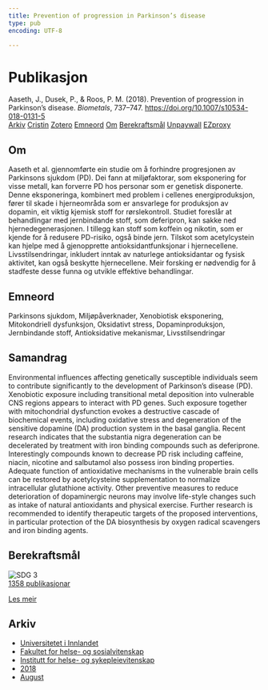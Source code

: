 ```yaml
---
title: Prevention of progression in Parkinson’s disease
type: pub
encoding: UTF-8

---
```

<h1>Publikasjon</h1>
<article id="csl-bib-container-CPMPZVSL" class="csl-bib-container">
  <div class="csl-bib-body"> <div class="csl-entry">Aaseth, J., Dusek, P., &#38; Roos, P. M. (2018). Prevention of progression in Parkinson’s disease. <i>Biometals</i>, 737–747. <a href="https://doi.org/10.1007/s10534-018-0131-5">https://doi.org/10.1007/s10534-018-0131-5</a></div> </div>
  <div class="csl-bib-buttons">
    <a href="#taxonomy-article-CPMPZVSL" alt="archive" class="csl-bib-button">Arkiv</a>
    <a href="https://app.cristin.no/results/show.jsf?id=1604584" alt="Cristin" class="csl-bib-button">Cristin</a>
    <a href="http://zotero.org/groups/5881554/items/CPMPZVSL" alt="Zotero" class="csl-bib-button">Zotero</a>
    <a href="#keywords-article-CPMPZVSL" alt="keywords" class="csl-bib-button">Emneord</a>
    <a href="#about-article-CPMPZVSL" alt="about_pub" class="csl-bib-button">Om</a>
    <a href="#sdg-article-CPMPZVSL" alt="sdg" class="csl-bib-button">Berekraftsmål</a>
    <a href="https://link.springer.com/content/pdf/10.1007%2Fs10534-018-0131-5.pdf" alt="Unpaywall" class="csl-bib-button">Unpaywall</a>
    <a href="https://link.springer.com/content/pdf/10.1007%2Fs10534-018-0131-5.pdf" alt="EZproxy" class="csl-bib-button">EZproxy</a>
  </div>
  <div id="csl-bib-meta-container-CPMPZVSL"></div>
</article>
<div id="csl-bib-meta-CPMPZVSL" class="csl-bib-meta">
  <article id="about-article-CPMPZVSL" class="about_pub-article">
    <h1>Om</h1>
    Aaseth et al. gjennomførte ein studie om å forhindre progresjonen av Parkinsons sjukdom (PD). Dei fann at miljøfaktorar, som eksponering for visse metall, kan forverre PD hos personar som er genetisk disponerte. Denne eksponeringa, kombinert med problem i cellenes energiproduksjon, fører til skade i hjerneområda som er ansvarlege for produksjon av dopamin, eit viktig kjemisk stoff for rørslekontroll. Studiet foreslår at behandlingar med jernbindande stoff, som deferipron, kan sakke ned hjernedegenerasjonen. I tillegg kan stoff som koffein og nikotin, som er kjende for å redusere PD-risiko, også binde jern. Tilskot som acetylcystein kan hjelpe med å gjenopprette antioksidantfunksjonar i hjernecellene. Livsstilsendringar, inkludert inntak av naturlege antioksidantar og fysisk aktivitet, kan også beskytte hjernecellene. Meir forsking er nødvendig for å stadfeste desse funna og utvikle effektive behandlingar.
  </article>
  <article id="keywords-article-CPMPZVSL" class="keywords-article">
    <h1>Emneord</h1>
    Parkinsons sjukdom, Miljøpåverknader, Xenobiotisk eksponering, Mitokondriell dysfunksjon, Oksidativt stress, Dopaminproduksjon, Jernbindande stoff, Antioksidative mekanismar, Livsstilsendringar
  </article>
  <article id="abstract-article-CPMPZVSL" class="abstract-article">
    <h1>Samandrag</h1>
    Environmental influences affecting genetically susceptible individuals seem to contribute significantly to the development of Parkinson’s disease (PD). Xenobiotic exposure including transitional metal deposition into vulnerable CNS regions appears to interact with PD genes. Such exposure together with mitochondrial dysfunction evokes a destructive cascade of biochemical events, including oxidative stress and degeneration of the sensitive dopamine (DA) production system in the basal ganglia. Recent research indicates that the substantia nigra degeneration can be decelerated by treatment with iron binding compounds such as deferiprone. Interestingly compounds known to decrease PD risk including caffeine, niacin, nicotine and salbutamol also possess iron binding properties. Adequate function of antioxidative mechanisms in the vulnerable brain cells can be restored by acetylcysteine supplementation to normalize intracellular glutathione activity. Other preventive measures to reduce deterioration of dopaminergic neurons may involve life-style changes such as intake of natural antioxidants and physical exercise. Further research is recommended to identify therapeutic targets of the proposed interventions, in particular protection of the DA biosynthesis by oxygen radical scavengers and iron binding agents.
  </article>
  <article id="sdg-article-CPMPZVSL" class="sdg-article">
    <h1>Berekraftsmål</h1>
    <div class="sdg-container"><div id="sdg3" class="sdg">
        <img src="{{< params subfolder >}}images/sdg/sdg03_nn.png" class="image" alt="SDG 3">
        <div class="sdg-overlay">
          <a href="{{< params subfolder >}}nn/archive/?sdg=3#archive" class="sdg-publication-count"><span>1358</span> publikasjonar</a>
          <p><a href="https://fn.no/om-fn/fns-baerekraftsmaal/god-helse-og-livskvalitet?lang=nno-NO" class="sdg-read-more">Les meir</a></p>
        </div>
      </div></div>
  </article>
  <article id="taxonomy-article-CPMPZVSL" class="taxonomy-article">
    <h1>Arkiv</h1>
    <ul>
      <li><a href="{{< params subfolder >}}nn/archive/?key=3DCRN523">Universitetet i Innlandet</a></li>
      <li><a href="{{< params subfolder >}}nn/archive/?key=IDKFS3MX">Fakultet for helse- og sosialvitenskap</a></li>
      <li><a href="{{< params subfolder >}}nn/archive/?key=GTV4ECMZ">Institutt for helse- og sykepleievitenskap</a></li>
      <li><a href="{{< params subfolder >}}nn/archive/?key=676HMQBA">2018</a></li>
      <li><a href="{{< params subfolder >}}nn/archive/?key=ITZRHEI2">August</a></li>
    </ul>
  </article>
</div>
